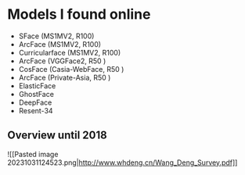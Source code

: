 
# Models I found online

- SFace               (MS1MV2,         R100)
- ArcFace           (MS1MV2,          R100)
- Curricularface (MS1MV2,          R100)
- ArcFace           (VGGFace2,        R50  )
- CosFace          (Casia-WebFace, R50 )
- ArcFace           (Private-Asia,      R50 )
- ElasticFace
- GhostFace
- DeepFace 
- Resent-34


## Overview until 2018 
![[Pasted image 20231031124523.png|http://www.whdeng.cn/Wang_Deng_Survey.pdf]]